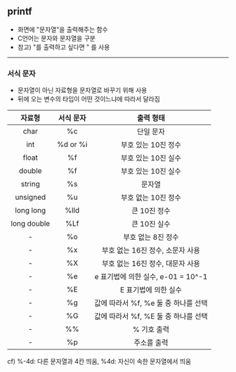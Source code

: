## printf
   - 화면에 "문자열"을 출력해주는 함수
   - C언어는 문자와 문자열을 구분
   - 참고) "를 출력하고 싶다면 \" 를 사용
---

### 서식 문자
   - 문자열이 아닌 자료형을 문자열로 바꾸기 위해 사용
   - 뒤에 오는 변수의 타입이 어떤 것이느냐에 따라서 달라짐  
   
   | 자료형 | 서식 문자 | 출력 형태 |   
   |:---:|:---:|:---:|   
   | char | %c | 단일 문자 |   
   | int | %d or %i | 부호 있는 10진 정수 |   
   | float | %f | 부호 있는 10진 실수 |     
   | double | %f | 부호 있는 10진 실수 |      
   | string | %s | 문자열 |     
   | unsigned | %u | 부호 없는 10진 정수 |     
   | long long | %lld | 큰 10진 정수 |     
   | long double | %Lf | 큰 10진 실수 |   
   | - | %o | 부호 없는 8진 정수 |   
   | - | %x | 부호 없는 16진 정수, 소문자 사용 |   
   | - | %X | 부호 없는 16진 정수, 대문자 사용 |   
   | - | %e | e 표기법에 의한 실수, e-01 = 10^-1 |   
   | - | %E | E 표기법에 의한 실수 |   
   | - | %g | 값에 따라서 %f, %e 둘 중 하나를 선택 |   
   | - | %G | 값에 따라서 %f, %E 둘 중 하나를 선택 |   
   | - | %% | % 기호 출력 |   
   | - | %p | 주소를 출력 |   
   
   cf) %-4d: 다른 문자열과 4칸 띄움, %4d: 자신이 속한 문자열에서 띄움
   
   
   
   
  
